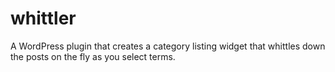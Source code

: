 # whittler
A WordPress plugin that creates a category listing widget that whittles down the posts on the fly as you select terms.
